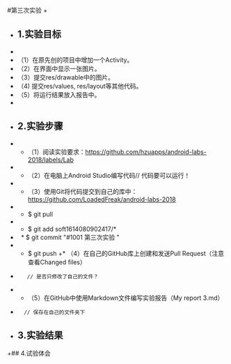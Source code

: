 ﻿#第三次实验
+ 
+ ## 1.实验目标
+ 
+ （1）在原先创的项目中增加一个Activity。
+ （2）在界面中显示一张图片。 
+ （3）提交res/drawable中的图片。 
+ （4) 提交res/values, res/layout等其他代码。 
+ （5）将运行结果放入报告中。
+ 
+ ## 2.实验步骤
+ * （1）阅读实验要求：https://github.com/hzuapps/android-labs-2018/labels/Lab
+ * （2）在电脑上Android Studio编写代码// 代码要可以运行！
+ * （3）使用Git将代码提交到自己的库中：https://github.com/LoadedFreak/android-labs-2018
+   *  $ git pull
+   *  $ git add soft1614080902417/* 
+   *  $ git commit "#1001 第三次实验 "
+   *  $ git push
+*  （4）在自己的GitHub库上创建和发送Pull Request（注意查看Changed files）
+        // 是否只修改了自己的文件？
+ * （5）在GitHub中使用Markdown文件编写实验报告（My report 3.md）
+       // 保存在自己的文件夹下
+ ## 3.实验结果



+## 4.试验体会


